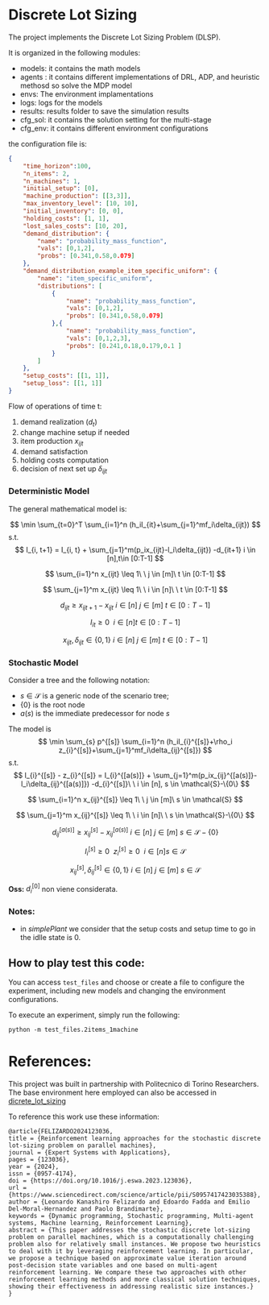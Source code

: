 # Discrete Lot Sizing

The project implements the Discrete Lot Sizing Problem (DLSP).

It is organized in the following modules:

- models:  it contains the math models
- agents : it contains different implementations of DRL, ADP, and heuristic methosd so solve the MDP model
- envs: The environment implamentations
- logs: logs for the models
- results: results folder to save the simulation results
- cfg_sol: it contains the solution setting for the multi-stage
- cfg_env: it contains different environment configurations

the configuration file is:

~~~ json
{
    "time_horizon":100,
    "n_items": 2,
    "n_machines": 1,
    "initial_setup": [0],
    "machine_production": [[3,3]],
    "max_inventory_level": [10, 10],
    "initial_inventory": [0, 0],
    "holding_costs": [1, 1],
    "lost_sales_costs": [10, 20],
    "demand_distribution": {
        "name": "probability_mass_function",
        "vals": [0,1,2],
        "probs": [0.341,0.58,0.079]
    },
    "demand_distribution_example_item_specific_uniform": {
        "name": "item_specific_uniform",
        "distributions": [
            {
                "name": "probability_mass_function",    
                "vals": [0,1,2],
                "probs": [0.341,0.58,0.079]
            },{
                "name": "probability_mass_function",    
                "vals": [0,1,2,3],
                "probs": [0.241,0.18,0.179,0.1 ]
            }
        ]  
    },
    "setup_costs": [[1, 1]],
    "setup_loss": [[1, 1]]
}
~~~


Flow of operations of time t:

1. demand realization ($d_t$)
2. change machine setup if needed
3. item production  $x_{ijt}$
4. demand satisfaction
5. holding costs computation
6. decision of next set up $\delta_{ijt}$

### Deterministic Model

The general mathematical model is:

$$
\min \sum_{t=0}^T \sum_{i=1}^n (h_iI_{it}+\sum_{j=1}^mf_i\delta_{ijt})
$$
s.t.
$$
I_{i, t+1} = I_{i, t} + \sum_{j=1}^m(p_ix_{ijt}-l_i\delta_{ijt}) -d_{it+1} i \in [n],t\in [0:T-1]
$$

$$
\sum_{i=1}^n x_{ijt} \leq 1\ \ j \in [m]\ t \in [0:T-1]
$$

$$
\sum_{j=1}^m x_{ijt} \leq 1\ \ i \in [n]\ \ t \in [0:T-1]
$$

$$
d_{ijt} \geq x_{ijt+1}-x_{ijt}\ i \in [n]\ j \in [m]\ t \in [0:T-1]
$$

$$
I_{it} \geq 0 \ \ i \in [n] t \in [0:T-1]
$$

$$
x_{ijt}, \delta_{ijt} \in \{0,1\}\ i \in [n]\ j \in [m]\ t \in [0:T-1]
$$

### Stochastic Model

Consider a tree and the following notation:

- $s \in \mathcal{S}$ is a generic node of the scenario tree;
- $\{0\}$ is the root node
- $a(s)$ is the immediate predecessor for node $s$

The model is
$$
\min \sum_{s} p^{[s]} \sum_{i=1}^n (h_iI_{i}^{[s]}+\rho_i z_{i}^{[s]}+\sum_{j=1}^mf_i\delta_{ij}^{[s]})
$$
s.t.
$$
I_{i}^{[s]} - z_{i}^{[s]} = I_{i}^{[a(s)]} + \sum_{j=1}^m(p_ix_{ij}^{[a(s)]}-l_i\delta_{ij}^{[a(s)]}) -d_{i}^{[s]}\ \ i \in [n], s \in \mathcal{S}-\{0\}
$$

$$
\sum_{i=1}^n x_{ij}^{[s]} \leq 1\ \ j \in [m]\ s \in \mathcal{S}
$$

$$
\sum_{j=1}^m x_{ij}^{[s]} \leq 1\ \ i \in [n]\ \ s \in \mathcal{S}-\{0\}
$$

$$
d_{ij}^{[a(s)]} \geq x_{ij}^{[s]}-x_{ij}^{[a(s)]}\ i \in [n]\ j \in [m]\ s \in \mathcal{S}-\{0\}
$$

$$
I_{i}^{[s]} \geq 0\ \ z_{i}^{[s]} \geq 0 \ \ i \in [n] s \in \mathcal{S}
$$

$$
x_{ij}^{[s]}, \delta_{ij}^{[s]} \in \{0,1\}\ i \in [n]\ j \in [m]\ s \in \mathcal{S}
$$

**Oss:** $d_i^{[0]}$ non viene considerata.

### Notes:

- in *simplePlant* we consider that the setup costs and setup time to go in the idlle state is 0.

  
## How to play test this code:

You can access ``test_files`` and choose or create a file to configure the experiment, including new models and changing the environment configurations.

To execute an experiment, simply run the following:

```
python -m test_files.2items_1machine
```

# References:

This project was built in partnership with Politecnico di Torino Researchers. The base environment here employed can also be accessed in [dicrete_lot_sizing](https://github.com/EdoF90/discrete_lot_sizing)

To reference this work use these information:

```
@article{FELIZARDO2024123036,
title = {Reinforcement learning approaches for the stochastic discrete lot-sizing problem on parallel machines},
journal = {Expert Systems with Applications},
pages = {123036},
year = {2024},
issn = {0957-4174},
doi = {https://doi.org/10.1016/j.eswa.2023.123036},
url = {https://www.sciencedirect.com/science/article/pii/S0957417423035388},
author = {Leonardo Kanashiro Felizardo and Edoardo Fadda and Emilio Del-Moral-Hernandez and Paolo Brandimarte},
keywords = {Dynamic programming, Stochastic programming, Multi-agent systems, Machine learning, Reinforcement Learning},
abstract = {This paper addresses the stochastic discrete lot-sizing problem on parallel machines, which is a computationally challenging problem also for relatively small instances. We propose two heuristics to deal with it by leveraging reinforcement learning. In particular, we propose a technique based on approximate value iteration around post-decision state variables and one based on multi-agent reinforcement learning. We compare these two approaches with other reinforcement learning methods and more classical solution techniques, showing their effectiveness in addressing realistic size instances.}
}
```

